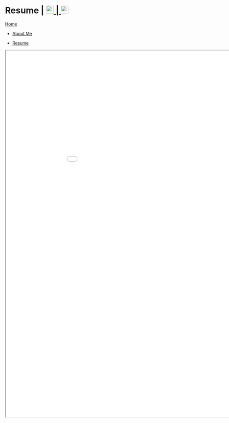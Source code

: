 <link href="../Content/StyleSheet.css" rel="stylesheet"/> 

# Resume | <a href="https://www.linkedin.com/in/daan-demaecker-3737b0265/"><img src="https://content.linkedin.com/content/dam/me/business/en-us/amp/brand-site/v2/bg/LI-Bug.svg.original.svg" alt="drawing" width="25"/> | <a href="https://github.com/DaanDemaecker"><img src="https://github.githubassets.com/assets/GitHub-Mark-ea2971cee799.png" alt="drawing" width="25"/>

<div class="nav-bar">
  <md-block>

<a href="../">Home</a>
- <a href="../AboutMe/">About Me</a>
- <a href="../Resume/" class="selected">Resume</a>

  </md-block>
</div>

<iframe src="../Content/DaanDemaeckerCV.pdf" width="1000" height="1200"></iframe>
